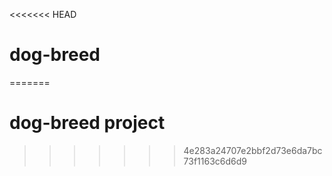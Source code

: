 <<<<<<< HEAD
# dog-breed
=======
# dog-breed project
>>>>>>> 4e283a24707e2bbf2d73e6da7bc73f1163c6d6d9
